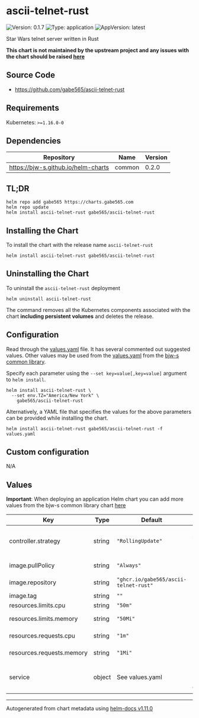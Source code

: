 # ascii-telnet-rust

![Version: 0.1.7](https://img.shields.io/badge/Version-0.1.7-informational?style=flat-square) ![Type: application](https://img.shields.io/badge/Type-application-informational?style=flat-square) ![AppVersion: latest](https://img.shields.io/badge/AppVersion-latest-informational?style=flat-square)

Star Wars telnet server written in Rust

**This chart is not maintained by the upstream project and any issues with the chart should be raised [here](https://github.com/gabe565/charts/issues/new)**

## Source Code

* <https://github.com/gabe565/ascii-telnet-rust>

## Requirements

Kubernetes: `>=1.16.0-0`

## Dependencies

| Repository | Name | Version |
|------------|------|---------|
| https://bjw-s.github.io/helm-charts | common | 0.2.0 |

## TL;DR

```console
helm repo add gabe565 https://charts.gabe565.com
helm repo update
helm install ascii-telnet-rust gabe565/ascii-telnet-rust
```

## Installing the Chart

To install the chart with the release name `ascii-telnet-rust`

```console
helm install ascii-telnet-rust gabe565/ascii-telnet-rust
```

## Uninstalling the Chart

To uninstall the `ascii-telnet-rust` deployment

```console
helm uninstall ascii-telnet-rust
```

The command removes all the Kubernetes components associated with the chart **including persistent volumes** and deletes the release.

## Configuration

Read through the [values.yaml](./values.yaml) file. It has several commented out suggested values.
Other values may be used from the [values.yaml](https://github.com/bjw-s/helm-charts/tree/main/charts/library/common/values.yaml) from the [bjw-s common library](https://github.com/bjw-s/helm-charts/tree/main/charts/library/common).

Specify each parameter using the `--set key=value[,key=value]` argument to `helm install`.

```console
helm install ascii-telnet-rust \
  --set env.TZ="America/New York" \
    gabe565/ascii-telnet-rust
```

Alternatively, a YAML file that specifies the values for the above parameters can be provided while installing the chart.

```console
helm install ascii-telnet-rust gabe565/ascii-telnet-rust -f values.yaml
```

## Custom configuration

N/A

## Values

**Important**: When deploying an application Helm chart you can add more values from the bjw-s common library chart [here](https://github.com/bjw-s/helm-charts/tree/main/charts/library/common)

| Key | Type | Default | Description |
|-----|------|---------|-------------|
| controller.strategy | string | `"RollingUpdate"` | Set the controller upgrade strategy |
| image.pullPolicy | string | `"Always"` | image pull policy |
| image.repository | string | `"ghcr.io/gabe565/ascii-telnet-rust"` | image repository |
| image.tag | string | `""` | image tag |
| resources.limits.cpu | string | `"50m"` | CPU limit |
| resources.limits.memory | string | `"50Mi"` | Memory limit |
| resources.requests.cpu | string | `"1m"` | CPU requests |
| resources.requests.memory | string | `"1Mi"` | Memory requests |
| service | object | See values.yaml | Configures service settings for the chart. |

----------------------------------------------
Autogenerated from chart metadata using [helm-docs v1.11.0](https://github.com/norwoodj/helm-docs/releases/v1.11.0)
